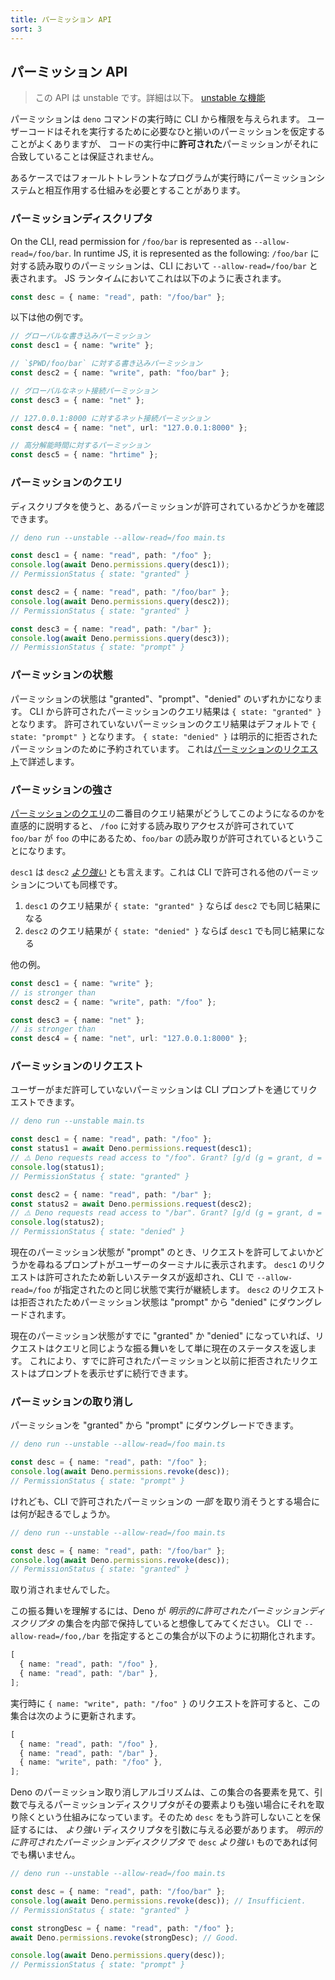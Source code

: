 ```yaml
---
title: パーミッション API
sort: 3
---
```

<!-- L1..1
## Permission APIs
-->

## パーミッション API

<!-- L3..4
> This API is unstable. Learn more about
> [unstable features](../runtime/stability.md).
-->

> この API は unstable です。詳細は以下。
> [unstable な機能](../runtime/stability.md)

<!-- L6..8
Permissions are granted from the CLI when running the `deno` command. User code
will often assume its own set of required permissions, but there is no guarantee
during execution that the set of _granted_ permissions will align with this.
-->

パーミッションは `deno` コマンドの実行時に CLI から権限を与えられます。
ユーザーコードはそれを実行するために必要なひと揃いのパーミッションを仮定することがよくありますが、
コードの実行中に**許可された**パーミッションがそれに合致していることは保証されません。

<!-- L10..11
In some cases, ensuring a fault-tolerant program requires a way to interact with
the permission system at runtime.
-->

あるケースではフォールトトレラントなプログラムが実行時にパーミッションシステムと相互作用する仕組みを必要とすることがあります。

<!-- L13..13
### Permission descriptors
-->

### パーミッションディスクリプタ

<!-- L15..16
On the CLI, read permission for `/foo/bar` is represented as
`--allow-read=/foo/bar`. In runtime JS, it is represented as the following:
-->

On the CLI, read permission for `/foo/bar` is represented as
`--allow-read=/foo/bar`. In runtime JS, it is represented as the following:
`/foo/bar` に対する読み取りのパーミッションは、CLI において  `--allow-read=/foo/bar` と表されます。
JS ランタイムにおいてこれは以下のように表されます。

<!-- L18..20
```ts
const desc = { name: "read", path: "/foo/bar" };
```
-->

```ts
const desc = { name: "read", path: "/foo/bar" };
```

<!-- L22..22
Other examples:
-->

以下は他の例です。

<!-- L24..39
```ts
// Global write permission.
const desc1 = { name: "write" };

// Write permission to `$PWD/foo/bar`.
const desc2 = { name: "write", path: "foo/bar" };

// Global net permission.
const desc3 = { name: "net" };

// Net permission to 127.0.0.1:8000.
const desc4 = { name: "net", url: "127.0.0.1:8000" };

// High-resolution time permission.
const desc5 = { name: "hrtime" };
```
-->

```ts
// グローバルな書き込みパーミッション
const desc1 = { name: "write" };

// `$PWD/foo/bar` に対する書き込みパーミッション
const desc2 = { name: "write", path: "foo/bar" };

// グローバルなネット接続パーミッション
const desc3 = { name: "net" };

// 127.0.0.1:8000 に対するネット接続パーミッション
const desc4 = { name: "net", url: "127.0.0.1:8000" };

// 高分解能時間に対するパーミッション
const desc5 = { name: "hrtime" };
```

<!-- L41..41
### Query permissions
-->

### パーミッションのクエリ

<!-- L43..43
Check, by descriptor, if a permission is granted or not.
-->

ディスクリプタを使うと、あるパーミッションが許可されているかどうかを確認できます。

<!-- L45..59
```ts
// deno run --unstable --allow-read=/foo main.ts

const desc1 = { name: "read", path: "/foo" };
console.log(await Deno.permissions.query(desc1));
// PermissionStatus { state: "granted" }

const desc2 = { name: "read", path: "/foo/bar" };
console.log(await Deno.permissions.query(desc2));
// PermissionStatus { state: "granted" }

const desc3 = { name: "read", path: "/bar" };
console.log(await Deno.permissions.query(desc3));
// PermissionStatus { state: "prompt" }
```
-->

```ts
// deno run --unstable --allow-read=/foo main.ts

const desc1 = { name: "read", path: "/foo" };
console.log(await Deno.permissions.query(desc1));
// PermissionStatus { state: "granted" }

const desc2 = { name: "read", path: "/foo/bar" };
console.log(await Deno.permissions.query(desc2));
// PermissionStatus { state: "granted" }

const desc3 = { name: "read", path: "/bar" };
console.log(await Deno.permissions.query(desc3));
// PermissionStatus { state: "prompt" }
```

<!-- L61..61
### Permission states
-->

### パーミッションの状態

<!-- L63..67
A permission state can be either "granted", "prompt" or "denied". Permissions
which have been granted from the CLI will query to `{ state: "granted" }`. Those
which have not been granted query to `{ state: "prompt" }` by default, while
`{ state: "denied" }` reserved for those which have been explicitly refused.
This will come up in [Request permissions](#request-permissions).
-->

パーミッションの状態は "granted"、"prompt"、"denied" のいずれかになります。
CLI から許可されたパーミッションのクエリ結果は `{ state: "granted" }` となります。
許可されていないパーミッションのクエリ結果はデフォルトで `{ state: "prompt" }` となります。
`{ state: "denied" }` は明示的に拒否されたパーミッションのために予約されています。
これは[パーミッションのリクエスト](#request-permissions)で詳述します。

<!-- L69..69
### Permission strength
-->

### パーミッションの強さ

<!-- L71..73
The intuitive understanding behind the result of the second query in
[Query permissions](#query-permissions) is that read access was granted to
`/foo` and `/foo/bar` is within `/foo` so `/foo/bar` is allowed to be read.
-->

[パーミッションのクエリ](#query-permissions)の二番目のクエリ結果がどうしてこのようになるのかを直感的に説明すると、
`/foo` に対する読み取りアクセスが許可されていて`foo/bar` が `foo` の中にあるため、`foo/bar` の読み取りが許可されているということになります。

<!-- L75..77
We can also say that `desc1` is
_[stronger than](https://www.w3.org/TR/permissions/#ref-for-permissiondescriptor-stronger-than)_
`desc2`. This means that for any set of CLI-granted permissions:
-->

`desc1` は `desc2`
_[より強い](https://www.w3.org/TR/permissions/#ref-for-permissiondescriptor-stronger-than)_
とも言えます。これは CLI で許可される他のパーミッションについても同様です。

<!-- L79..80
1. If `desc1` queries to `{ state: "granted" }` then so must `desc2`.
2. If `desc2` queries to `{ state: "denied" }` then so must `desc1`.
-->

1. `desc1` のクエリ結果が `{ state: "granted" }` ならば `desc2` でも同じ結果になる
2. `desc2` のクエリ結果が `{ state: "denied" }` ならば `desc1` でも同じ結果になる

<!-- L82..82
More examples:
-->

他の例。

<!-- L84..92
```ts
const desc1 = { name: "write" };
// is stronger than
const desc2 = { name: "write", path: "/foo" };

const desc3 = { name: "net" };
// is stronger than
const desc4 = { name: "net", url: "127.0.0.1:8000" };
```
-->

```ts
const desc1 = { name: "write" };
// is stronger than
const desc2 = { name: "write", path: "/foo" };

const desc3 = { name: "net" };
// is stronger than
const desc4 = { name: "net", url: "127.0.0.1:8000" };
```

<!-- L94..94
### Request permissions
-->

### パーミッションのリクエスト

<!-- L96..96
Request an ungranted permission from the user via CLI prompt.
-->

ユーザーがまだ許可していないパーミッションは CLI プロンプトを通じてリクエストできます。

<!-- L98..112
```ts
// deno run --unstable main.ts

const desc1 = { name: "read", path: "/foo" };
const status1 = await Deno.permissions.request(desc1);
// ⚠️ Deno requests read access to "/foo". Grant? [g/d (g = grant, d = deny)] g
console.log(status1);
// PermissionStatus { state: "granted" }

const desc2 = { name: "read", path: "/bar" };
const status2 = await Deno.permissions.request(desc2);
// ⚠️ Deno requests read access to "/bar". Grant? [g/d (g = grant, d = deny)] d
console.log(status2);
// PermissionStatus { state: "denied" }
```
-->

```ts
// deno run --unstable main.ts

const desc1 = { name: "read", path: "/foo" };
const status1 = await Deno.permissions.request(desc1);
// ⚠️ Deno requests read access to "/foo". Grant? [g/d (g = grant, d = deny)] g
console.log(status1);
// PermissionStatus { state: "granted" }

const desc2 = { name: "read", path: "/bar" };
const status2 = await Deno.permissions.request(desc2);
// ⚠️ Deno requests read access to "/bar". Grant? [g/d (g = grant, d = deny)] d
console.log(status2);
// PermissionStatus { state: "denied" }
```

<!-- L114..118
If the current permission state is "prompt", a prompt will appear on the user's
terminal asking them if they would like to grant the request. The request for
`desc1` was granted so its new status is returned and execution will continue as
if `--allow-read=/foo` was specified on the CLI. The request for `desc2` was
denied so its permission state is downgraded from "prompt" to "denied".
-->

現在のパーミッション状態が "prompt" のとき、リクエストを許可してよいかどうかを尋ねるプロンプトがユーザーのターミナルに表示されます。
`desc1` のリクエストは許可されたため新しいステータスが返却され、CLI で `--allow-read=/foo` が指定されたのと同じ状態で実行が継続します。
`desc2` のリクエストは拒否されたためパーミッション状態は "prompt" から "denied" にダウングレードされます。

<!-- L120..123
If the current permission state is already either "granted" or "denied", the
request will behave like a query and just return the current status. This
prevents prompts both for already granted permissions and previously denied
requests.
-->

現在のパーミッション状態がすでに "granted" か "denied" になっていれば、リクエストはクエリと同じような振る舞いをして単に現在のステータスを返します。
これにより、すでに許可されたパーミッションと以前に拒否されたリクエストはプロンプトを表示せずに続行できます。

<!-- L125..125
### Revoke permissions
-->

### パーミッションの取り消し

<!-- L127..127
Downgrade a permission from "granted" to "prompt".
-->

パーミッションを "granted" から "prompt" にダウングレードできます。

<!-- L129..135
```ts
// deno run --unstable --allow-read=/foo main.ts

const desc = { name: "read", path: "/foo" };
console.log(await Deno.permissions.revoke(desc));
// PermissionStatus { state: "prompt" }
```
-->

```ts
// deno run --unstable --allow-read=/foo main.ts

const desc = { name: "read", path: "/foo" };
console.log(await Deno.permissions.revoke(desc));
// PermissionStatus { state: "prompt" }
```

<!-- L137..138
However, what happens when you try to revoke a permission which is _partial_ to
one granted on the CLI?
-->

けれども、CLI で許可されたパーミッションの _一部_ を取り消そうとする場合には何が起きるでしょうか。

<!-- L140..146
```ts
// deno run --unstable --allow-read=/foo main.ts

const desc = { name: "read", path: "/foo/bar" };
console.log(await Deno.permissions.revoke(desc));
// PermissionStatus { state: "granted" }
```
-->

```ts
// deno run --unstable --allow-read=/foo main.ts

const desc = { name: "read", path: "/foo/bar" };
console.log(await Deno.permissions.revoke(desc));
// PermissionStatus { state: "granted" }
```

<!-- L148..148
It was not revoked.
-->

取り消されませんでした。

<!-- L150..152
To understand this behaviour, imagine that Deno stores an internal set of
_explicitly granted permission descriptors_. Specifying `--allow-read=/foo,/bar`
on the CLI initializes this set to:
-->

この振る舞いを理解するには、Deno が _明示的に許可されたパーミッションディスクリプタ_ の集合を内部で保持していると想像してみてください。
CLI で `--allow-read=/foo,/bar` を指定するとこの集合が以下のように初期化されます。

<!-- L154..159
```ts
[
  { name: "read", path: "/foo" },
  { name: "read", path: "/bar" },
];
```
-->

```ts
[
  { name: "read", path: "/foo" },
  { name: "read", path: "/bar" },
];
```

<!-- L161..162
Granting a runtime request for `{ name: "write", path: "/foo" }` updates the set
to:
-->

実行時に `{ name: "write", path: "/foo" }` のリクエストを許可すると、この集合は次のように更新されます。

<!-- L164..170
```ts
[
  { name: "read", path: "/foo" },
  { name: "read", path: "/bar" },
  { name: "write", path: "/foo" },
];
```
-->

```ts
[
  { name: "read", path: "/foo" },
  { name: "read", path: "/bar" },
  { name: "write", path: "/foo" },
];
```

<!-- L172..175
Deno's permission revocation algorithm works by removing every element from this
set which the argument permission descriptor is _stronger than_. So to ensure
`desc` is not longer granted, pass an argument descriptor _stronger than_
whichever _explicitly granted permission descriptor_ is _stronger than_ `desc`.
-->

Deno のパーミッション取り消しアルゴリズムは、この集合の各要素を見て、引数で与えるパーミッションディスクリプタがその要素よりも強い場合にそれを取り除くという仕組みになっています。そのため `desc` をもう許可しないことを保証するには、 _より強い_ ディスクリプタを引数に与える必要があります。
_明示的に許可されたパーミッションディスクリプタ_ で `desc` _より強い_ ものであれば何でも構いません。

<!-- L177..189
```ts
// deno run --unstable --allow-read=/foo main.ts

const desc = { name: "read", path: "/foo/bar" };
console.log(await Deno.permissions.revoke(desc)); // Insufficient.
// PermissionStatus { state: "granted" }

const strongDesc = { name: "read", path: "/foo" };
await Deno.permissions.revoke(strongDesc); // Good.

console.log(await Deno.permissions.query(desc));
// PermissionStatus { state: "prompt" }
```
-->

```ts
// deno run --unstable --allow-read=/foo main.ts

const desc = { name: "read", path: "/foo/bar" };
console.log(await Deno.permissions.revoke(desc)); // Insufficient.
// PermissionStatus { state: "granted" }

const strongDesc = { name: "read", path: "/foo" };
await Deno.permissions.revoke(strongDesc); // Good.

console.log(await Deno.permissions.query(desc));
// PermissionStatus { state: "prompt" }
```
